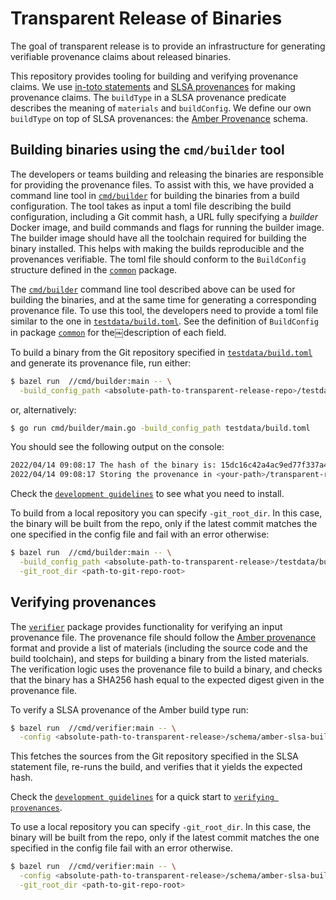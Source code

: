 # Transparent Release of Binaries

The goal of transparent release is to provide an infrastructure for generating
verifiable provenance claims about released binaries.

This repository provides tooling for building and verifying provenance claims.
We use [in-toto statements](https://github.com/in-toto/attestation/blob/main/spec/README.md#statement)
and [SLSA provenances](https://slsa.dev/provenance/v0.2) for making provenance
claims. The `buildType` in a SLSA provenance predicate describes the meaning of
`materials` and `buildConfig`. We define our own `buildType` on top of SLSA provenances: the
[Amber Provenance](/schema/amber-slsa-buildtype/v1/provenance.json) schema.

## Building binaries using the `cmd/builder` tool

The developers or teams building and releasing the binaries are responsible
for providing the provenance files. To assist with this, we have provided a
command line tool in [`cmd/builder`](/cmd/builder/) for building the binaries from
a build configuration. The tool takes as input a toml file describing the build
configuration, including a Git commit hash, a URL fully specifying a _builder_
Docker image, and build commands and flags for running the builder image. The
builder image should have all the toolchain required for building the binary
installed. This helps with making the builds reproducible and the provenances
verifiable. The toml file should conform to the `BuildConfig` structure defined
in the [`common`](/internal/common/) package.

The [`cmd/builder`](/cmd/builder/) command line tool described above can be used for building the binaries, and at the same time for generating a corresponding provenance file. To use this tool, the developers need to provide a toml file similar to the one in [`testdata/build.toml`](/testdata/build.toml). See the definition of `BuildConfig` in package [`common`](/internal/common/) for the￼description of each field.

To build a binary from the Git repository specified in [`testdata/build.toml`](../testdata/build.toml) and generate its provenance file, run either:

```bash
$ bazel run  //cmd/builder:main -- \
  -build_config_path <absolute-path-to-transparent-release-repo>/testdata/build.toml \
```

or, alternatively:

```bash
$ go run cmd/builder/main.go -build_config_path testdata/build.toml
```

You should see the following output on the console:

```bash
2022/04/14 09:08:17 The hash of the binary is: 15dc16c42a4ac9ed77f337a4a3065a63e444c29c18c8cf69d6a6b4ae678dca5c
2022/04/14 09:08:17 Storing the provenance in <your-path>/transparent-release/provenance.json
```

Check the [`development guidelines`](docs/development-guidelines.md) to see what you need to install.

To build from a local repository you can specify `-git_root_dir`. In this case, the binary will be built from the repo, only if the latest commit matches the one specified in the config file and fail with an error otherwise:

```bash
$ bazel run  //cmd/builder:main -- \
  -build_config_path <absolute-path-to-transparent-release>/testdata/build.toml \
  -git_root_dir <path-to-git-repo-root>
```

## Verifying provenances

The [`verifier`](/internal/verifier/) package provides functionality for verifying an input
provenance file. The provenance file should follow the
[Amber provenance](/schema/amber-slsa-buildtype/v1/provenance.json) format and
provide a list of materials (including the source code and the build toolchain),
and steps for building a binary from the listed materials. The verification
logic uses the provenance file to build a binary, and checks that the binary
has a SHA256 hash equal to the expected digest given in the provenance file.

To verify a SLSA provenance of the Amber build type run:

```bash
$ bazel run  //cmd/verifier:main -- \
  -config <absolute-path-to-transparent-release>/schema/amber-slsa-buildtype/v1/example.json
```

This fetches the sources from the Git repository specified in the SLSA
statement file, re-runs the build, and verifies that it yields the expected
hash.

Check the [`development guidelines`](docs/development-guidelines.md) for a quick start to [`verifying provenances`](docs/development-guidelines.md#verifying-provenances).

To use a local repository you can specify `-git_root_dir`. In this case, the binary will be built from the repo, only if the latest commit matches the one specified in the config file fail with an error otherwise.

```bash
$ bazel run  //cmd/verifier:main -- \
  -config <absolute-path-to-transparent-release>/schema/amber-slsa-buildtype/v1/example.json \
  -git_root_dir <path-to-git-repo-root>
```

